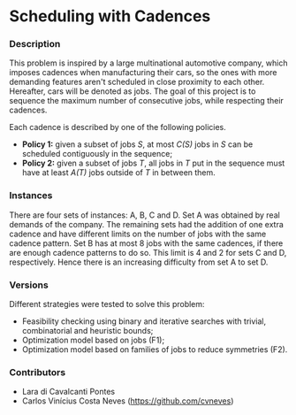# Scheduling with Cadences

### Description

This problem is inspired by a large multinational automotive company, which imposes cadences when manufacturing their cars, so the ones with more demanding 
features aren't scheduled in close proximity to each other. Hereafter, cars will be denoted as jobs. The goal of this project is to sequence the maximum number of 
consecutive jobs, while respecting their cadences.

Each cadence is described by one of the following policies.

- **Policy 1:** given a subset of jobs *S*, at most *C(S)* jobs in *S* can be scheduled contiguously in the sequence;
- **Policy 2:** given a subset of jobs *T*, all jobs in *T* put in the sequence must have at least *A(T)* jobs outside of *T* in between them.

### Instances

There are four sets of instances: A, B, C and D. Set A was obtained by real demands of the company. The remaining sets had the addition of one extra cadence and 
have different limits on the number of jobs with the same cadence pattern. Set B has at most 8 jobs with the same cadences, if there are enough cadence patterns to 
do so. This limit is 4 and 2 for sets C and D, respectively. Hence there is an increasing difficulty from set A to set D.

### Versions

Different strategies were tested to solve this problem:

- Feasibility checking using binary and iterative searches with trivial, combinatorial and heuristic bounds;
- Optimization model based on jobs (F1);
- Optimization model based on families of jobs to reduce symmetries (F2).

### Contributors
- Lara di Cavalcanti Pontes
- Carlos Vinícius Costa Neves (https://github.com/cvneves)
